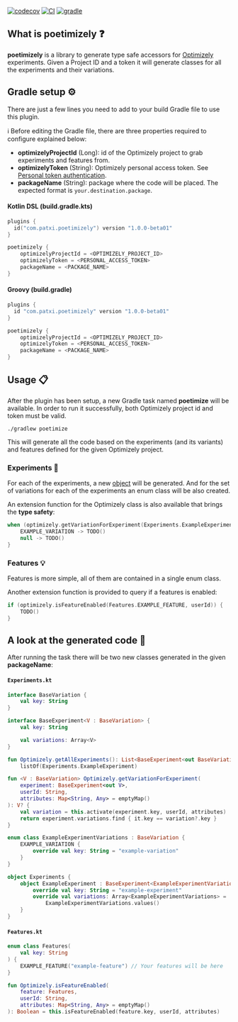 [![codecov](https://codecov.io/gh/patxibocos/poetimizely/branch/master/graph/badge.svg)](https://codecov.io/gh/patxibocos/poetimizely)
[![CI](https://github.com/patxibocos/poetimizely/workflows/CI/badge.svg)](https://github.com/patxibocos/poetimizely/actions?query=workflow%3ACI)
[![gradle](https://img.shields.io/maven-metadata/v.svg?colorB=007ec6&label=gradle&metadataUrl=https%3A%2F%2Fplugins.gradle.org%2Fm2%2Fcom%2Fpatxi%2Fpoetimizely%2Fcom.patxi.poetimizely.gradle.plugin%2Fmaven-metadata.xml)](https://plugins.gradle.org/plugin/com.patxi.poetimizely)

## What is poetimizely ❓

**poetimizely** is a library to generate type safe accessors for [Optimizely](https://www.optimizely.com/) experiments.
Given a Project ID and a token it will generate classes for all the experiments and their variations.

## Gradle setup ⚙

There are just a few lines you need to add to your build Gradle file to use this plugin.

ℹ️ Before editing the Gradle file, there are three properties required to configure explained below:
- **optimizelyProjectId** (Long): id of the Optimizely project to grab experiments and features from. 
- **optimizelyToken** (String): Optimizely personal access token. See [Personal token authentication](https://docs.developers.optimizely.com/web/docs/personal-token).
- **packageName** (String): package where the code will be placed. The expected format is `your.destination.package`.

#### Kotlin DSL (build.gradle.kts)

```kotlin
plugins {
  id("com.patxi.poetimizely") version "1.0.0-beta01"
}

poetimizely {
    optimizelyProjectId = <OPTIMIZELY_PROJECT_ID> 
    optimizelyToken = <PERSONAL_ACCESS_TOKEN>
    packageName = <PACKAGE_NAME>
}
```

#### Groovy (build.gradle)

```groovy
plugins {
  id "com.patxi.poetimizely" version "1.0.0-beta01"
}

poetimizely {
    optimizelyProjectId = <OPTIMIZELY_PROJECT_ID> 
    optimizelyToken = <PERSONAL_ACCESS_TOKEN>
    packageName = <PACKAGE_NAME>
}

```

## Usage 📋

After the plugin has been setup, a new Gradle task named **poetimize** will be available. In order to run it successfully, both Optimizely project id and token must be valid.

```shell
./gradlew poetimize
```

This will generate all the code based on the experiments (and its variants) and features defined for the given Optimizely project.

### Experiments 🧪

For each of the experiments, a new [object](https://kotlinlang.org/docs/reference/object-declarations.html#object-declarations) will be generated. And for the set of variations for each of the experiments an enum class will be also created.

An extension function for the Optimizely class is also available that brings the **type safety**:

```kotlin
when (optimizely.getVariationForExperiment(Experiments.ExampleExperiment, userId)) {
    EXAMPLE_VARIATION -> TODO() 
    null -> TODO()
}
```

### Features 💡

Features is more simple, all of them are contained in a single enum class.

Another extension function is provided to query if a features is enabled:

```kotlin
if (optimizely.isFeatureEnabled(Features.EXAMPLE_FEATURE, userId)) {
    TODO()
}
```

## A look at the generated code 👀

After running the task there will be two new classes generated in the given **packageName**:

#### `Experiments.kt`

```kotlin
interface BaseVariation {
    val key: String
}

interface BaseExperiment<V : BaseVariation> {
    val key: String

    val variations: Array<V>
}

fun Optimizely.getAllExperiments(): List<BaseExperiment<out BaseVariation>> = 
    listOf(Experiments.ExampleExperiment)

fun <V : BaseVariation> Optimizely.getVariationForExperiment(
    experiment: BaseExperiment<out V>,
    userId: String,
    attributes: Map<String, Any> = emptyMap()
): V? {
    val variation = this.activate(experiment.key, userId, attributes)
    return experiment.variations.find { it.key == variation?.key }
}

enum class ExampleExperimentVariations : BaseVariation {
    EXAMPLE_VARIATION {
        override val key: String = "example-variation"
    }
}

object Experiments {
    object ExampleExperiment : BaseExperiment<ExampleExperimentVariations> {
        override val key: String = "example-experiment"
        override val variations: Array<ExampleExperimentVariations> =
            ExampleExperimentVariations.values()
    }
}
```

#### `Features.kt`

```kotlin
enum class Features(
    val key: String
) {
    EXAMPLE_FEATURE("example-feature") // Your features will be here 
}

fun Optimizely.isFeatureEnabled(
    feature: Features,
    userId: String,
    attributes: Map<String, Any> = emptyMap()
): Boolean = this.isFeatureEnabled(feature.key, userId, attributes)
```
